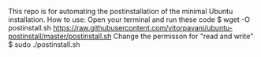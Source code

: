 This repo is for automating the postinstallation of the minimal Ubuntu installation. 
How to use:
Open your terminal and run these code
$ wget -O postinstall.sh https://raw.githubusercontent.com/vitorpavani/ubuntu-postinstall/master/postinstall.sh 
Change the permisson for "read and write"
$ sudo ./postinstall.sh
